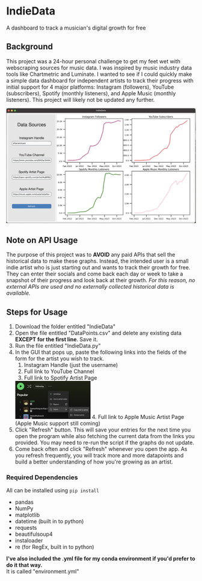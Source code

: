 # IndieData
A dashboard to track a musician's digital growth for free
## Background
This project was a 24-hour personal challenge to get my feet wet with webscraping sources for music data. I was inspired by music industry data tools like Chartmetric and Luminate. I wanted to see if I could quickly make a simple data dashboard for independent artists to track their progress with initial support for 4 major platforms: Instagram (followers), YouTube (subscribers), Spotify (monthly listeners), and Apple Music (monthly listeners). This project will likely not be updated any further.

![Screenshot of the finished dashboard](ReadmeScreenshot.png)

## Note on API Usage
The purpose of this project was to **AVOID** any paid APIs that sell the historical data to make these graphs. Instead, the intended user is a small indie artist who is just starting out and wants to track their growth for free. They can enter their socials and come back each day or week to take a snapshot of their progress and look back at their growth. *For this reason, no external APIs are used and no externally collected historical data is available.*

## Steps for Usage
1. Download the folder entitled "IndieData"
3. Open the file entitled "DataPoints.csv" and delete any existing data **EXCEPT for the first line**. Save it.
2. Run the file entitled "IndieData.py"
3. In the GUI that pops up, paste the following links into the fields of the form for the artist you wish to track.
    1. Instagram Handle (just the username)
    2. Full link to YouTube Channel
    3. Full link to Spotify Artist Page 
    <img src="ArtistLinkScreenshot.png" alt="Artist Link" width="200"/>
    4. Full link to Apple Music Artist Page (Apple Music support still coming)
4. Click "Refresh" button. This will save your entries for the next time you open the program while also fetching the current data from the links you provided. You may need to re-run the script if the graphs do not update.
5. Come back often and click "Refresh" whenever you open the app. As you refresh frequently, you will track more and more datapoints and build a better understanding of how you're growing as an artist.

### Required Dependencies

All can be installed using `pip install`

- pandas
- NumPy
- matplotlib
- datetime (built in to python)
- requests
- beautifulsoup4
- instaloader 
- re (for RegEx, built in to python)

**I've also included the .yml file for my conda environment if you'd prefer to do it that way.**\
It is called "environment.yml"